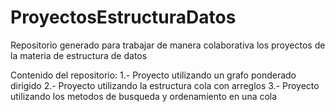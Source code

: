 # ProyectosEstructuraDatos
Repositorio generado para trabajar de manera colaborativa los proyectos de la materia  de estructura de datos

Contenido del repositorio: 
1.- Proyecto utilizando un grafo ponderado dirigido
2.- Proyecto utilizando la estructura cola con arreglos
3.- Proyecto utilizando los metodos de busqueda y ordenamiento en una cola
